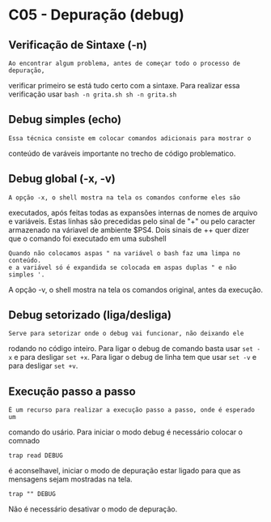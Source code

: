 # C05 - Depuração (debug)

## Verificação de Sintaxe (-n)
	Ao encontrar algum problema, antes de começar todo o processo de depuração,
verificar primeiro se está tudo certo com a sintaxe.
	Para realizar essa verificação usar
	```
	bash -n grita.sh
	sh -n grita.sh
	```

## Debug simples (echo)
	Essa técnica consiste em colocar comandos adicionais para mostrar o 
conteúdo de varáveis importante no trecho de código problematico.

## Debug global (-x, -v)
	A opção -x, o shell mostra na tela os comandos conforme eles são 
executados, após feitas todas as expansões internas de nomes de arquivo e 
variáveis. Estas linhas são precedidas pelo sinal de "+" ou pelo caracter
armazenado na váriavel de ambiente $PS4. Dois sinais de ++ quer dizer que
o comando foi executado em uma subshell

```
Quando não colocamos aspas " na variável o bash faz uma limpa no conteúdo.
e a variável só é expandida se colocada em aspas duplas " e não simples '.

```

A opção -v, o shell mostra na tela os comandos original, antes da execução.

## Debug setorizado (liga/desliga)
	Serve para setorizar onde o debug vai funcionar, não deixando ele 
rodando no código inteiro.
	Para ligar o debug  de comando basta usar ```set -x``` 
e para desligar ```set +x```.
	Para ligar o debug de linha tem que usar ```set -v```
e para desligar ```set +v```. 

## Execução passo a passo
	É um recurso para realizar a execução passo a passo, onde é esperado um 
comando do usário. Para iniciar o modo debug é necessário colocar o comnado
```
trap read DEBUG
```
é aconselhavel, iniciar o modo de depuração estar ligado para que as mensagens 
sejam mostradas na tela.
```
trap "" DEBUG
```
Não é necessário desativar o modo de depuração.

	
